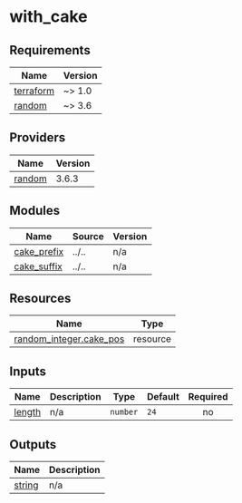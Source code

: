 # with_cake

<!-- BEGINNING OF PRE-COMMIT-TERRAFORM DOCS HOOK -->
## Requirements

| Name | Version |
|------|---------|
| <a name="requirement_terraform"></a> [terraform](#requirement\_terraform) | ~> 1.0 |
| <a name="requirement_random"></a> [random](#requirement\_random) | ~> 3.6 |

## Providers

| Name | Version |
|------|---------|
| <a name="provider_random"></a> [random](#provider\_random) | 3.6.3 |

## Modules

| Name | Source | Version |
|------|--------|---------|
| <a name="module_cake_prefix"></a> [cake\_prefix](#module\_cake\_prefix) | ../.. | n/a |
| <a name="module_cake_suffix"></a> [cake\_suffix](#module\_cake\_suffix) | ../.. | n/a |

## Resources

| Name | Type |
|------|------|
| [random_integer.cake_pos](https://registry.terraform.io/providers/hashicorp/random/latest/docs/resources/integer) | resource |

## Inputs

| Name | Description | Type | Default | Required |
|------|-------------|------|---------|:--------:|
| <a name="input_length"></a> [length](#input\_length) | n/a | `number` | `24` | no |

## Outputs

| Name | Description |
|------|-------------|
| <a name="output_string"></a> [string](#output\_string) | n/a |
<!-- END OF PRE-COMMIT-TERRAFORM DOCS HOOK -->
